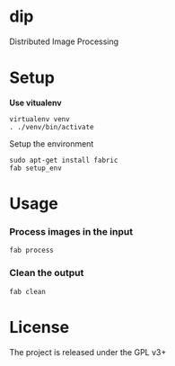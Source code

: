 # dip
Distributed Image Processing

# Setup

**Use vitualenv**
```
virtualenv venv
. ./venv/bin/activate
```

Setup the environment

```
sudo apt-get install fabric
fab setup_env

```
# Usage

### Process images in the input
```
fab process
```

### Clean the output
```
fab clean
```

# License

The project is released under the GPL v3+
